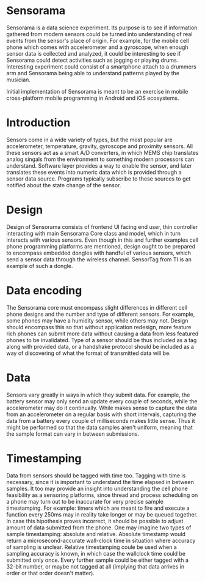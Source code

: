 # Sensorama

Sensorama is a data science experiment. Its purpose is to see if information
gathered from modern sensors could be turned into understanding of real
events from the sensor's place of origin.  For example, for the mobile cell
phone which comes with accelerometer and a gyroscope, when enough sensor
data is collected and analyzed, it could be interesting to see if Sensorama
could detect activities such as jogging or playing drums. Interesting
experiment could consist of a smartphone attach to a drummers arm and
Sensorama being able to understand patterns played by the musician.

Initial implementation of Sensorama is meant to be an exercise in mobile
cross-platform mobile programming in Android and iOS ecosystems.

# Introduction

Sensors come in a wide variety of types, but the most popular are
accelerometer, temperature, gravity, gyroscope and proximity sensors. All
these sensors act as a smart A/D converters, in which MEMS chip translates
analog singals from the environment to something modern processors can
understand. Software layer provides a way to enable the sensor, and later
translates these events into numeric data which is provided through a sensor
data source. Programs typically subscribe to these sources to get notified
about the state change of the sensor.

# Design

Design of Sensorama consists of frontend UI facing end user, thin controller
interacting with main Sensorama Core class and model, which in turn
interacts with various sensors. Even though in this and further examples
cell phone programming platforms are mentioned, design ought to be
prepared to encompass embedded dongles with handful of various sensors,
which send a sensor data through the wireless channel. SensorTag from TI is
an example of such a dongle.

# Data encoding

The Sensorama core must encompass slight differences in different cell phone
designs and the number and type of different sensors. For example, some
phones may have a humidity sensor, while others may not. Design should
encompass this so that without application redesign, more feature rich
phones can submit more data without causing a data from less featured phones
to be invalidated. Type of a sensor should be thus included as a tag along
with provided data, or a handshake protocol should be included as a way of
discovering of what the format of transmitted data will be.

# Data

Sensors vary greatly in ways in which they submit data. For example, the
battery sensor may only send an update every couple of seconds, while the
accelerometer may do it continually. While makes sense to capture the data
from an accelerometer on a regular basis with short intervals, capturing the
data from a battery every couple of milliseconds makes little sense. Thus it
might be performed so that the data samples aren't uniform, meaning that the
sample format can vary in between submissions.

# Timestamping

Data from sensors should be tagged with time too. Tagging with time is
necessary, since it is important to understand the time elapsed in between
samples. It too may provide an insight into understanding the cell phone
feasibility as a sensoring platforms, since thread and process scheduling on
a phone may turn out to be inaccurate for very precise sample timestamping.
For example: timers which are meant to fire and execute a function every
250ms may in reality take longer or may be queued together. In case this
hipothesis proves incorrect, it should be possible to adjust amount of data
submitted from the phone. One may imagine two types of sample timestamping:
absolute and relative. Absolute timestamp would return a
microsecond-accurate wall-clock time in situation where accuracy of sampling
is unclear. Relative timestamping coule be used when a sampling accuracy is
known, in which case the wallclock time could be submitted only once. Every
further sample could be either tagged with a 32-bit number, or maybe not
tagged at all (implying that data arrives in order or that order doesn't
matter).
